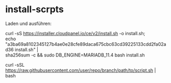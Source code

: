 # install-scrpts

Laden und ausführen:

curl -sS https://installer.cloudpanel.io/ce/v2/install.sh -o install.sh; \
echo "a3ba69a8102345127b4ae0e28cfe89daca675cbc63cd39225133cdd2fa02ad36 install.sh" | \
sha256sum -c && sudo DB_ENGINE=MARIADB_11.4 bash install.sh

curl -sSL https://raw.githubusercontent.com/user/repo/branch/path/to/script.sh | bash

